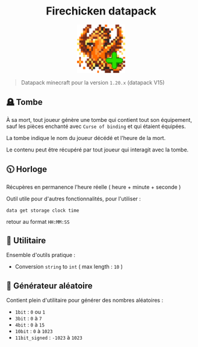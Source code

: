 <div align="center" style="text-align: center;">

# Firechicken datapack

<img
    src="pack.png"
    alt="Icon"
    width="128"
    height="128"
    />

</div>

> Datapack minecraft pour la version `1.20.x` (datapack V15)

## :headstone: Tombe

À sa mort, tout joueur génère une tombe qui contient tout son équipement, sauf les pièces enchanté avec `Curse of binding` et qui étaient équipées.

La tombe indique le nom du joueur décédé et l'heure de la mort.

Le contenu peut être récupéré par tout joueur qui interagit avec la tombe.

## :clock1030: Horloge

Récupères en permanence l'heure réelle ( heure + minute + seconde )

Outil utile pour d'autres fonctionnalités, pour l'utiliser :
```mcfunction
data get storage clock time
```
retour au format `HH:MM:SS` 

## :toolbox: Utilitaire

Ensemble d'outils pratique :

 - Conversion `string` to `int` ( max length : `10` )

## :game_die: Générateur aléatoire

Contient plein d'utilitaire pour générer des nombres aléatoires :

 - `1bit` : `0` ou `1`
 - `3bit` : `0` à `7`
 - `4bit` : `0` à `15`
 - `10bit` : `0` à `1023`
 - `11bit_signed` : `-1023` à `1023`